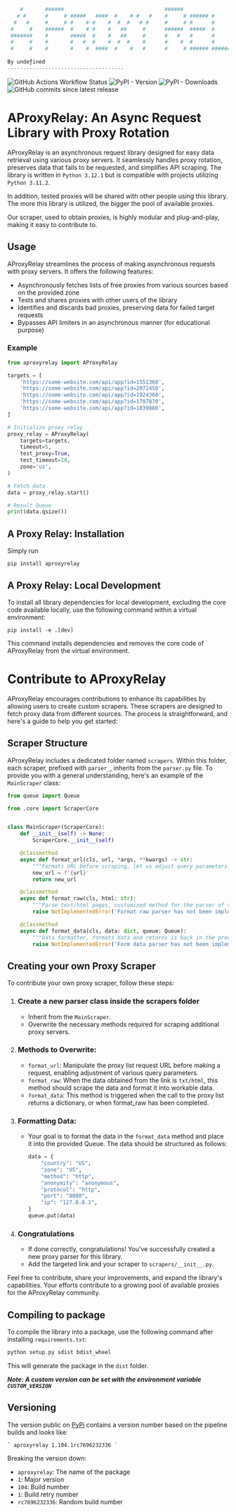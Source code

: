 ```python
    #       ######                                ######                             
   # #      #     # #####   ####  #    # #   #    #     # ###### #        ##   #   # 
  #   #     #     # #    # #    #  #  #   # #     #     # #      #       #  #   # #  
 #     #    ######  #    # #    #   ##     #      ######  #####  #      #    #   #   
 #######    #       #####  #    #   ##     #      #   #   #      #      ######   #   
 #     #    #       #   #  #    #  #  #    #      #    #  #      #      #    #   #   
 #     #    #       #    #  ####  #    #   #      #     # ###### ###### #    #   #   
                                                                                     
By undeƒined
-------------------------------------
```
![GitHub Actions Workflow Status](https://img.shields.io/github/actions/workflow/status/my-dev-app/proxy-relay/entrypoint.yaml?branch=development)
![PyPI - Version](https://img.shields.io/pypi/v/aproxyrelay)
![PyPI - Downloads](https://img.shields.io/pypi/dw/aproxyrelay)
![GitHub commits since latest release](https://img.shields.io/github/commits-since/my-dev-app/proxy-relay/latest)

# AProxyRelay: An Async Request Library with Proxy Rotation

AProxyRelay is an asynchronous request library designed for easy data retrieval using various proxy servers. It seamlessly handles proxy rotation, preserves data that fails to be requested, and simplifies API scraping. The library is written in `Python 3.12.1` but is compatible with projects utilizing `Python 3.11.2`.

In addition, tested proxies will be shared with other people using this library. The more this library is utilized, the bigger the pool of available proxies.

Our scraper, used to obtain proxies, is highly modular and plug-and-play, making it easy to contribute to.

## Usage
AProxyRelay streamlines the process of making asynchronous requests with proxy servers. It offers the following features:
- Asynchronously fetches lists of free proxies from various sources based on the provided zone
- Tests and shares proxies with other users of the library
- Identifies and discards bad proxies, preserving data for failed target requests
- Bypasses API limiters in an asynchronous manner (for educational purpose)

### Example
```py
from aproxyrelay import AProxyRelay

targets = [
    'https://some-website.com/api/app?id=1551360',
    'https://some-website.com/api/app?id=2072450',
    'https://some-website.com/api/app?id=1924360',
    'https://some-website.com/api/app?id=1707870',
    'https://some-website.com/api/app?id=1839880',
]

# Initialize proxy relay
proxy_relay = AProxyRelay(
    targets=targets,
    timeout=5,
    test_proxy=True,
    test_timeout=10,
    zone='us',
)

# Fetch data
data = proxy_relay.start()

# Result Queue
print(data.qsize())
```

## A Proxy Relay: Installation
Simply run

    pip install aproxyrelay

## A Proxy Relay: Local Development
To install all library dependencies for local development, excluding the core code available locally, use the following command within a virtual environment:

    pip install -e .[dev]

This command installs dependencies and removes the core code of AProxyRelay from the virtual environment.


# Contribute to AProxyRelay

AProxyRelay encourages contributions to enhance its capabilities by allowing users to create custom scrapers. These scrapers are designed to fetch proxy data from different sources. The process is straightforward, and here's a guide to help you get started:

## Scraper Structure

AProxyRelay includes a dedicated folder named `scrapers`. Within this folder, each scraper, prefixed with `parser_`, inherits from the `parser.py` file. To provide you with a general understanding, here's an example of the `MainScraper` class:

```py
from queue import Queue

from .core import ScraperCore


class MainScraper(ScraperCore):
    def __init__(self) -> None:
        ScraperCore.__init__(self)

    @classmethod
    async def format_url(cls, url, *args, **kwargs) -> str:
        """Formats URL before scraping, let us adjust query parameters for each parser"""
        new_url = f'{url}'
        return new_url

    @classmethod
    async def format_raw(cls, html: str):
        """Parse text/html pages, customized method for the parser of this website"""
        raise NotImplementedError('Format raw parser has not been implemented yet')

    @classmethod
    async def format_data(cls, data: dict, queue: Queue):
        """Data formatter, formats data and returns is back in the process Queue"""
        raise NotImplementedError('Form data parser has not been implemented yet')
```

## Creating your own Proxy Scraper

To contribute your own proxy scraper, follow these steps:

1. ### Create a new parser class inside the scrapers folder
    - Inherit from the `MainScraper`.
    - Overwrite the necessary methods required for scraping additional proxy servers.
2. ### Methods to Overwrite:
    - `format_url`: Manipulate the proxy list request URL before making a request, enabling adjustment of various query parameters.
    - `format_raw`: When the data obtained from the link is `txt/html`, this method should scrape the data and format it into workable data.
    - `format_data`: This method is triggered when the call to the proxy list returns a dictionary, or when format_raw has been completed.
3. ### Formatting Data:
    - Your goal is to format the data in the `format_data` method and place it into the provided Queue. The data should be structured as follows:
        ```python
        data = {
            "country": "US",
            "zone": "US",
            "method": "http",
            "anonymity": "anonymous",
            "protocol": "http",
            "port": "8080",
            "ip": "127.0.0.1",
        }
        queue.put(data)
        ```
4. ### Congratulations
    - If done correctly, congratulations! You've successfully created a new proxy parser for this library.
    - Add the targeted link and your scraper to `scrapers/__init__.py`.

Feel free to contribute, share your improvements, and expand the library's capabilities. Your efforts contribute to a growing pool of available proxies for the AProxyRelay community.

## Compiling to package
To compile the library into a package, use the following command after installing `requirements.txt`:

```sh
python setup.py sdist bdist_wheel
```

This will generate the package in the `dist` folder.

***Note: A custom version can be set with the environment variable `CUSTOM_VERSION`***

## Versioning
The version public on [PyPi](https://pypi.org/project/aproxyrelay/) contains a version number based on the pipeline builds and looks like:

    ` aproxyrelay 1.104.1rc7696232336 `

Breaking the version down:

-  `aproxyrelay`: The name of the package
-  `1`: Major version
-  `104`: Build number
-  `1`: Build retry number
-  `rc7696232336`: Random build number
